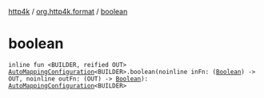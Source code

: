 [http4k](../index.md) / [org.http4k.format](index.md) / [boolean](./boolean.md)

# boolean

`inline fun <BUILDER, reified OUT> `[`AutoMappingConfiguration`](-auto-mapping-configuration/index.md)`<BUILDER>.boolean(noinline inFn: (`[`Boolean`](https://kotlinlang.org/api/latest/jvm/stdlib/kotlin/-boolean/index.html)`) -> OUT, noinline outFn: (OUT) -> `[`Boolean`](https://kotlinlang.org/api/latest/jvm/stdlib/kotlin/-boolean/index.html)`): `[`AutoMappingConfiguration`](-auto-mapping-configuration/index.md)`<BUILDER>`